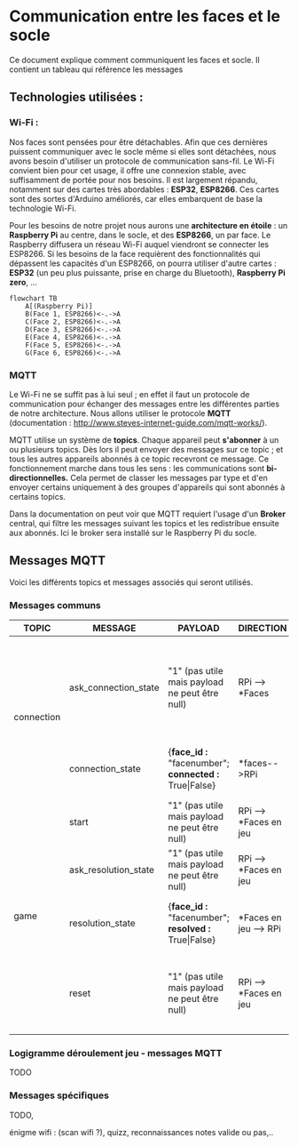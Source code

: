 # Communication entre les faces et le socle

Ce document explique comment communiquent les faces et socle. Il contient un tableau qui référence les messages 

## Technologies utilisées :

### Wi-Fi :

Nos faces sont pensées pour être détachables. Afin que ces dernières puissent communiquer avec le socle même si elles sont détachées, nous avons besoin d'utiliser un protocole de communication sans-fil. Le Wi-Fi convient bien pour cet usage, il offre une connexion stable, avec suffisamment de portée pour nos besoins. Il est largement répandu, notamment sur des cartes très abordables : **ESP32**, **ESP8266**. Ces cartes sont des sortes d'Arduino améliorés, car elles embarquent de base la technologie Wi-Fi.

Pour les besoins de notre projet nous aurons une **architecture en étoile** : un **Raspberry Pi** au centre, dans le socle, et des **ESP8266**, un par face. Le Raspberry diffusera un réseau Wi-Fi auquel viendront se connecter les ESP8266. Si les besoins de la face requièrent des fonctionnalités qui dépassent les capacités d'un ESP8266, on pourra utiliser d'autre cartes : **ESP32** (un peu plus puissante, prise en charge du Bluetooth), **Raspberry Pi zero**, ...

```mermaid
flowchart TB
    A[(Raspberry Pi)]
    B(Face 1, ESP8266)<-.->A
    C(Face 2, ESP8266)<-.->A
    D(Face 3, ESP8266)<-.->A
    E(Face 4, ESP8266)<-.->A
    F(Face 5, ESP8266)<-.->A
    G(Face 6, ESP8266)<-.->A
```

### MQTT 

Le Wi-Fi ne se suffit pas à lui seul ; en effet il faut un protocole de communication pour échanger des messages entre les différentes parties de notre architecture. Nous allons utiliser le protocole **MQTT** (documentation : http://www.steves-internet-guide.com/mqtt-works/). 

MQTT utilise un système de **topics**. Chaque appareil peut **s'abonner** à un ou plusieurs topics. Dès lors il peut envoyer des messages sur ce topic ; et tous les autres appareils abonnés à ce topic recevront ce message. Ce fonctionnement marche dans tous les sens : les communications sont **bi-directionnelles.** Cela permet de classer les messages par type et d'en envoyer certains uniquement à des groupes d'appareils qui sont abonnés à certains topics.

Dans la documentation on peut voir que MQTT requiert l'usage d'un **Broker** central, qui filtre les messages suivant les topics et les redistribue ensuite aux abonnés. Ici le broker sera installé sur le Raspberry Pi du socle.

## Messages MQTT

Voici les différents topics et messages associés qui seront utilisés. 

### Messages communs

<table>
    <thead>
        <tr>
            <th>TOPIC</th>
            <th>MESSAGE</th>
            <th>PAYLOAD</th>
            <th>DIRECTION</th>
            <th>DESCRIPTION</th>
        </tr>
    </thead>
    <tbody>
        <!--L1-->
        <tr>
            <td rowspan=2>connection</td>
            <td>ask_connection_state</td>
            <td>"1" (pas utile mais payload ne peut être null)</td>
            <td>RPi --> *Faces</td>
            <td>Le RPi souhaite connaître les faces connectées sur le socle. À la suite de cet envoi, les faces doivent envoyer un message "connection_state"</td>
        </tr>
        <!--L2-->
        <tr>
            <td>connection_state</td>
            <td>{<b>face_id :</b> "facenumber"; <b>connected :</b> True|False}</td>
            <td>*faces-->RPi</td>
            <td>Les faces en marche envoient leur état : True si elles sont sur le socle, False sinon</td>
        </tr>
        <!--L3-->
        <tr>
            <td rowspan=4>game</td>
            <td>start</td>
            <td>"1" (pas utile mais payload ne peut être null)</td>
            <td>RPi --> *Faces en jeu</td>
            <td>Le RPi indique aux faces en jeu de démarrer leurs énigmes</td>
        </tr>
        <!--L4-->
        <tr>
            <td>ask_resolution_state</td>
            <td>"1" (pas utile mais payload ne peut être null)</td>
            <td>RPi --> *Faces en jeu</td>
            <td>Le RPi souhaite savoir si les faces en jeu sont résolues ou non</td>
        </tr>
        <!--L5-->
        <tr>	
            <td>resolution_state</td>
            <td>{<b>face_id :</b> "facenumber"; <b>resolved :</b> True|False}</td>
            <td>*Faces en jeu --> RPi</td>
            <td>Chaque face envoie son état de résolution (True si résolue, False sinon) au RPi</td>
        </tr>
        <!--L6-->
        <tr>	
            <td>reset</td>
            <td>"1" (pas utile mais payload ne peut être null)</td>
            <td>RPi --> *Faces en jeu</td>
            <td>Le RPi demande aux faces de se remettre à zéro (retour à l'état non résolu, par exemple après une partie)</td>
        </tr>
    </tbody>
</table>



### Logigramme déroulement jeu - messages MQTT

TODO




### 



### Messages spécifiques 

TODO, 

énigme wifi : (scan wifi ?), quizz, reconnaissances notes valide ou pas,..